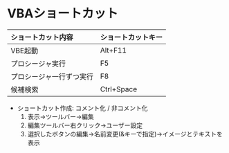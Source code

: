 # VBAショートカット


|ショートカット内容|ショートカットキー|
|:-----------------|:-----------------|
| VBE起動 | Alt+F11 |
| プロシージャ実行  | F5 |
| プロシージャ一行ずつ実行  | F8 |
| 候補検索 | Ctrl+Space |

- ショートカット作成: コメント化 / 非コメント化
  1. 表示→ツールバー→編集
  2. 編集ツールバー右クリック→ユーザー設定
  3. 選択したボタンの編集→名前変更(&キーで指定)→イメージとテキストを表示
